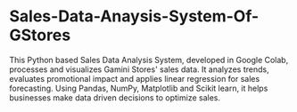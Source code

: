 # Sales-Data-Anaysis-System-Of-GStores
This Python based Sales Data Analysis System, developed in Google Colab, processes and visualizes Gamini Stores' sales data. It analyzes trends, evaluates promotional impact and applies linear regression for sales forecasting. Using Pandas, NumPy, Matplotlib and Scikit learn, it helps businesses make data driven decisions to optimize sales.
